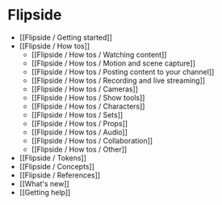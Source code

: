 # Flipside

* [[Flipside / Getting started]]
* [[Flipside / How tos]]
  * [[Flipside / How tos / Watching content]]
  * [[Flipside / How tos / Motion and scene capture]]
  * [[Flipside / How tos / Posting content to your channel]]
  * [[Flipside / How tos / Recording and live streaming]]
  * [[Flipside / How tos / Cameras]]
  * [[Flipside / How tos / Show tools]]
  * [[Flipside / How tos / Characters]]
  * [[Flipside / How tos / Sets]]
  * [[Flipside / How tos / Props]]
  * [[Flipside / How tos / Audio]]
  * [[Flipside / How tos / Collaboration]]
  * [[Flipside / How tos / Other]]
* [[Flipside / Tokens]]
* [[Flipside / Concepts]]
* [[Flipside / References]]
* [[What's new]]
* [[Getting help]]
